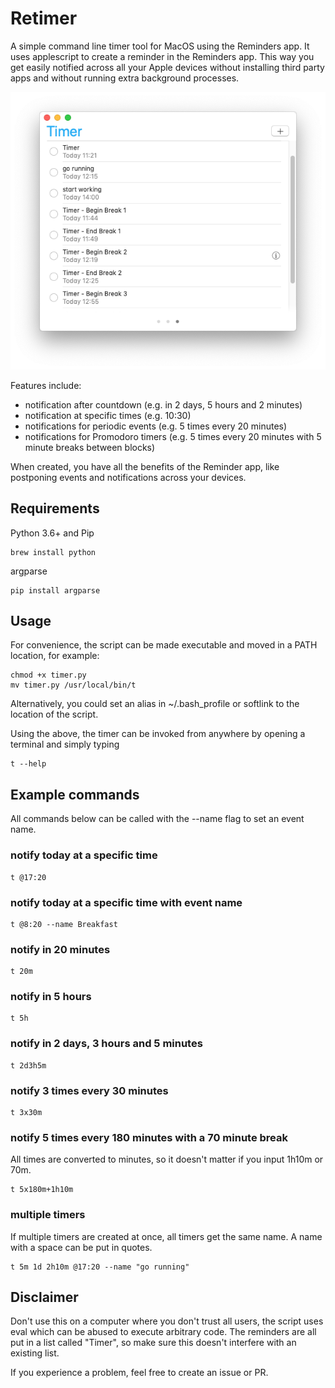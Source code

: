 # Retimer
A simple command line timer tool for MacOS using the Reminders app.
It uses applescript to create a reminder in the Reminders app. This way you get easily notified across all your Apple devices without installing third party apps and without running extra background processes.

![Example image](example.png?raw=true "Example")

Features include:

- notification after countdown (e.g. in 2 days, 5 hours and 2 minutes)
- notification at specific times (e.g. 10:30)
- notifications for periodic events (e.g. 5 times every 20 minutes)
- notifications for Promodoro timers (e.g. 5 times every 20 minutes with 5 minute breaks between blocks)

When created, you have all the benefits of the Reminder app, like postponing events and notifications across your devices. 

## Requirements

Python 3.6+ and Pip
```
brew install python
```
argparse
```
pip install argparse
```

## Usage

For convenience, the script can be made executable and moved in a PATH location, for example:
````
chmod +x timer.py
mv timer.py /usr/local/bin/t
````
Alternatively, you could set an alias in ~/.bash_profile or softlink to the location of the script.

Using the above, the timer can be invoked from anywhere by opening a terminal and simply typing
````
t --help
````

## Example commands

All commands below can be called with the --name flag to set an event name. 

### notify today at a specific time
````
t @17:20
````
### notify today at a specific time with event name
````
t @8:20 --name Breakfast
````
### notify in 20 minutes
````
t 20m
````
### notify in 5 hours
````
t 5h
````
### notify in 2 days, 3 hours and 5 minutes
````
t 2d3h5m
````
### notify 3 times every 30 minutes
````
t 3x30m
````
### notify 5 times every 180 minutes with a 70 minute break
All times are converted to minutes, so it doesn't matter if you input 1h10m or 70m.
````
t 5x180m+1h10m
````
### multiple timers
If multiple timers are created at once, all timers get the same name. A name with a space can be put in quotes.
````
t 5m 1d 2h10m @17:20 --name "go running"
````


## Disclaimer
Don't use this on a computer where you don't trust all users, the script uses eval which can be abused to execute arbitrary code. 
The reminders are all put in a list called "Timer", so make sure this doesn't interfere with an existing list. 


If you experience a problem, feel free to create an issue or PR.
